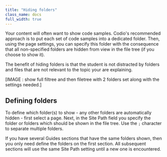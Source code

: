 ```yaml
---
title: "Hiding folders"
class_name: docs
full_width: true
---
```


Your content will often want to show code samples. Codio's recommended approach is to put each set of code samples into a dedicated folder. Then, using the page settings, you can specify this folder with the consequence that all non-specified folders are hidden from view in the file tree (if you choose to show it).

The benefit of hiding folders is that the student is not distracted by folders and files that are not relevant to the topic your are explaining.

[IMAGE : show full filtree and then filetree with 2 folders set along with the settings needed.]

## Defining folders
To define which folder(s) to show - any other folders are automatically hidden - first select a page. Next, in the Site Path field you specify the folder or folders which should be shown in the file tree. Use the `;` character to separate multiple folders.

If you have several Guides sections that have the same folders shown, then you only need define the folders on the first section. All subsequent sections will use the same Site Path setting until a new one is encountered.
